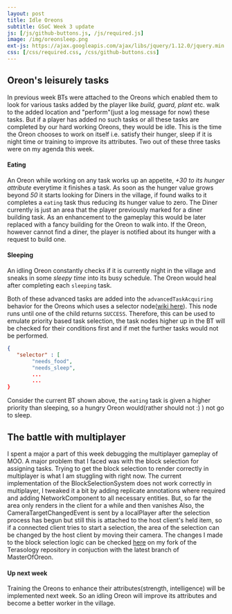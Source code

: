 ```yaml
---
layout: post
title: Idle Oreons
subtitle: GSoC Week 3 update
js: [/js/github-buttons.js, /js/required.js]
image: /img/oreonsleep.png
ext-js: https://ajax.googleapis.com/ajax/libs/jquery/1.12.0/jquery.min.js
css: [/css/required.css, /css/github-buttons.css]
---
```

## Oreon's leisurely tasks
In previous week BTs were attached to the Oreons which enabled them to look for various tasks added by the player like _build, guard, plant_ etc. walk to the 
added location and "perform"(just a log message for now) these tasks. But if a player has added no such tasks or all these tasks are completed by our hard working
Oreons, they would be idle. This is the time the Oreon chooses to work on itself i.e. satisfy their hunger, sleep if it is night time or training to improve its attributes. Two out
of these three tasks were on my agenda this week.
#### Eating
An Oreon while working on any task works up an appetite, _+30 to its hunger attribute_ everytime it finishes a task. As soon as the hunger value grows beyond _50_ it starts looking
for Diners in the village, if found walks to it completes a `eating` task thus reducing its hunger value to zero. The Diner currently is just an area that the player previously marked for
a diner building task. As an enhancement to the gameplay this would be later replaced with a fancy building for the Oreon to walk into. If the Oreon, however cannot find a diner, the
 player is notified about its hunger with a request to build one.
#### Sleeping
An idling Oreon constantly checks if it is currently night in the village and sneaks in some _sleepy time_ into its busy schedule. The Oreon would heal after completing
each `sleeping` task.  
  
Both of these advanced tasks are added into the `advancedTaskAcquiring` behavior for the Oreons which uses a selector node([wiki here](https://github.com/Terasology/Behaviors/wiki/Control-Flow-Nodes#selector-selector)). This node
runs until one of the child returns `SUCCESS`. Therefore, this can be used to emulate priority based task selection, the task nodes higher up in the BT will be checked for their conditions first and if met the further tasks would not be performed.  
```json
{
   "selector" : [
        "needs_food",
        "needs_sleep",
        ...
        ...
}
```  
Consider the current BT shown above, the `eating` task is given a higher priority than sleeping, so a hungry Oreon would(rather should not :) ) not go to sleep.
## The battle with multiplayer
I spent a major a part of this week debugging the multiplayer gameplay of MOO. A major problem that I faced was with the block selection for assigning tasks. Trying to get the block selection to render correctly in multiplayer is what I am stuggling with right now. 
The current implementation of the BlockSelectionSystem does not work correctly in multiplayer, I tweaked it a bit by adding replicate annotations where required and adding NetworkComponent to all necessary entities. But, so far the area only renders in the client for
 a while and then vanishes
 Also, the CameraTargetChangedEvent is sent by a localPlayer after the selection process has begun but still this is attached to the host client's held item, so if a connected client tries to start a selection, the area of the selection can be changed by the host client by moving their camera.​
The changes I made to the block selection logic can be checked [here](https://github.com/Naman-sopho/Terasology/tree/Block-selection-multiplayer) on my fork of the Terasology repository in conjuction with the latest branch of MasterOfOreon.
  
#### Up next week
Training the Oreons to enhance their attributes(strength, intelligence) will be implemented next week. So an idling Oreon will improve its attributes and become a better worker in the village.
  
  
  
<div class="github-button" url="https://github.com/Terasology/MasterOfOreon/pull/8"></div>